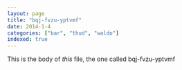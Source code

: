 ```yaml
---
layout: page
title: "bqj-fvzu-yptvmf"
date: 2014-1-4
categories: ["bar", "thud", "waldo"]
indexed: true
---
```

This is the body of _this_ file, the one called bqj-fvzu-yptvmf
